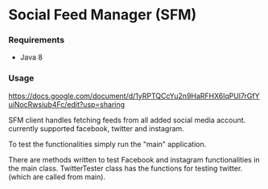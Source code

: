 # Social Feed Manager (SFM) #

### Requirements ###

* Java 8

### Usage

https://docs.google.com/document/d/1yRPTQCcYu2n9HaRFHX6lqPUl7rGfYuiNocRwsiub4Fc/edit?usp=sharing

SFM client handles fetching feeds from all added social media account. currently supported facebook,
twitter and instagram.

To test the functionalities simply run the "main" application.

There are methods written to test Facebook and instagram
functionalities in the main class.
TwitterTester class has the functions for testing twitter. (which are called from main).



